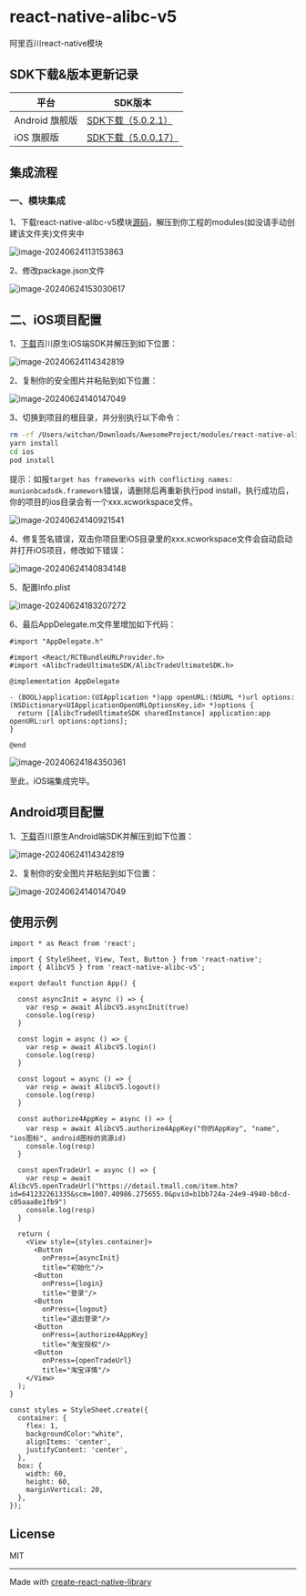 # react-native-alibc-v5

阿里百川react-native模块

## SDK下载&版本更新记录

| 平台           | SDK版本                                                      |
| -------------- | ------------------------------------------------------------ |
| Android 旗舰版 | [SDK下载（5.0.2.1）](https://baichuan-sdk-bucket.oss-cn-hangzhou.aliyuncs.com/android/旗舰版_5021.zip?spm=a3c0d.7629140.0.0.5f9ebe48m8oZvf&file=旗舰版_5021.zip) |
| iOS 旗舰版     | [SDK下载（5.0.0.17）](https://baichuan-sdk-bucket.oss-cn-hangzhou.aliyuncs.com/ios/AlibcTradeUltimateSDK_all_package_50017.zip?spm=a3c0d.7629140.0.0.5f9ebe48m8oZvf&file=AlibcTradeUltimateSDK_all_package_50017.zip) |



## 集成流程

### 一、模块集成

1、下载react-native-alibc-v5模块[源码](https://github.com/witchan/react-native-alibc-v5)，解压到你工程的modules(如没请手动创建该文件夹)文件夹中

![image-20240624113153863](https://nas.witchan.com:5802/index.php/s/zTf34MJD5ppQiNe/preview)

2、修改package.json文件

![image-20240624153030617](https://nas.witchan.com:5802/index.php/s/Le4CWxNFggfFeer/preview)



## 二、iOS项目配置

1、[下载](https://baichuan-sdk-bucket.oss-cn-hangzhou.aliyuncs.com/ios/AlibcTradeUltimateSDK_all_package_50017.zip?spm=a3c0d.7629140.0.0.6acabe48JI0wFe&file=AlibcTradeUltimateSDK_all_package_50017.zip)百川原生iOS端SDK并解压到如下位置：

![image-20240624114342819](https://nas.witchan.com:5802/index.php/s/6DqgL5CenzP8Pbc/preview)

2、复制你的安全图片并粘贴到如下位置：

![image-20240624140147049](https://nas.witchan.com:5802/index.php/s/iQeAPesprJKesWk/preview)

3、切换到项目的根目录，并分别执行以下命令：

```bash
rm -rf /Users/witchan/Downloads/AwesomeProject/modules/react-native-alibc-v5/ios/framework/MunionBcAdSDK/MunionBcAdSDK.framework
yarn install
cd ios
pod install
```

提示：如报```target has frameworks with conflicting names: munionbcadsdk.framework```错误，请删除后再重新执行pod install，执行成功后，你的项目的ios目录会有一个xxx.xcworkspace文件。

![image-20240624140921541](https://nas.witchan.com:5802/index.php/s/7bSRei9XPE5gkN9/preview)

4、修复签名错误，双击你项目里iOS目录里的xxx.xcworkspace文件会自动启动并打开iOS项目，修改如下错误：

![image-20240624140834148](https://nas.witchan.com:5802/index.php/s/X2mZ99wwGAjBGeg/preview)

5、配置Info.plist

![image-20240624183207272](https://nas.witchan.com:5802/index.php/s/EAGWsRF8sXqwmto/preview)

6、最后AppDelegate.m文件里增加如下代码：

```
#import "AppDelegate.h"

#import <React/RCTBundleURLProvider.h>
#import <AlibcTradeUltimateSDK/AlibcTradeUltimateSDK.h>

@implementation AppDelegate

- (BOOL)application:(UIApplication *)app openURL:(NSURL *)url options:(NSDictionary<UIApplicationOpenURLOptionsKey,id> *)options {
  return [[AlibcTradeUltimateSDK sharedInstance] application:app openURL:url options:options];
}

@end

```



![image-20240624184350361](https://nas.witchan.com:5802/index.php/s/iMDqKHz5RNgZYpE/preview)



至此，iOS端集成完毕。



## Android项目配置

1、[下载](https://baichuan-sdk-bucket.oss-cn-hangzhou.aliyuncs.com/android/%E6%97%97%E8%88%B0%E7%89%88_5021.zip?spm=a3c0d.7629140.0.0.5f9ebe48m8oZvf&file=%E6%97%97%E8%88%B0%E7%89%88_5021.zip)百川原生Android端SDK并解压到如下位置：

![image-20240624114342819](https://nas.witchan.com:5802/index.php/s/6DqgL5CenzP8Pbc/preview)

2、复制你的安全图片并粘贴到如下位置：

![image-20240624140147049](https://nas.witchan.com:5802/index.php/s/iQeAPesprJKesWk/preview)



## 使用示例

```
import * as React from 'react';

import { StyleSheet, View, Text, Button } from 'react-native';
import { AlibcV5 } from 'react-native-alibc-v5';

export default function App() {

  const asyncInit = async () => {
    var resp = await AlibcV5.asyncInit(true)
    console.log(resp)
  }

  const login = async () => {
    var resp = await AlibcV5.login()
    console.log(resp)
  }

  const logout = async () => {
    var resp = await AlibcV5.logout()
    console.log(resp)
  }
  
  const authorize4AppKey = async () => {
    var resp = await AlibcV5.authorize4AppKey("你的AppKey", "name", "ios图标", android图标的资源id)
    console.log(resp)
  }

  const openTradeUrl = async () => {
    var resp = await AlibcV5.openTradeUrl("https://detail.tmall.com/item.htm?id=641232261335&scm=1007.40986.275655.0&pvid=b1bb724a-24e9-4940-b8cd-c05aaa8e1fb9")
    console.log(resp)
  }

  return (
    <View style={styles.container}>
      <Button
        onPress={asyncInit}
        title="初始化"/>
      <Button
        onPress={login}
        title="登录"/>
      <Button
        onPress={logout}
        title="退出登录"/>
      <Button
        onPress={authorize4AppKey}
        title="淘宝授权"/>
      <Button
        onPress={openTradeUrl}
        title="淘宝详情"/>
    </View>
  );
}

const styles = StyleSheet.create({
  container: {
    flex: 1,
    backgroundColor:"white",
    alignItems: 'center',
    justifyContent: 'center',
  },
  box: {
    width: 60,
    height: 60,
    marginVertical: 20,
  },
});

```

## License

MIT

---

Made with [create-react-native-library](https://github.com/callstack/react-native-builder-bob)
